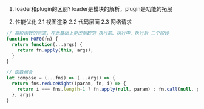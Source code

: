 1. loader和plugin的区别?
loader是模块的解析，plugin是功能的拓展

2. 性能优化
2.1 视图渲染
2.2 代码层面
2.3 网络请求

``` js
// 高阶函数的范式，在此基础上更改函数的 执行前、执行中、执行后 三个阶段
function HOF0(fn) {
  return function(...args) {
    return fn.apply(this, args);
  }
}
```

``` js
// 函数组合
let compose = (...fns) => (...args) => {
  return fns.reduceRight((param, fn, i) => {
    return i === fns.length-1 ? fn.apply(null, param) : fn.call(null, param)
  }, args)
}
```